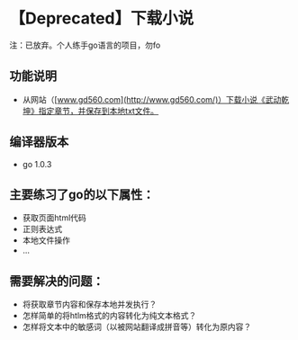 【Deprecated】下载小说
====

注：已放弃。个人练手go语言的项目，勿fo

## 功能说明
- 从网站（[www.gd560.com](http://www.gd560.com/)）下载小说《武动乾坤》指定章节，并保存到本地txt文件。

## 编译器版本
- go 1.0.3

## 主要练习了go的以下属性：
- 获取页面html代码
- 正则表达式
- 本地文件操作
- ...

## 需要解决的问题：
- 将获取章节内容和保存本地并发执行？
- 怎样简单的将htlm格式的内容转化为纯文本格式？
- 怎样将文本中的敏感词（以被网站翻译成拼音等）转化为原内容？
